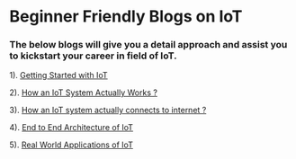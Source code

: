 # Beginner Friendly Blogs on IoT


### The below blogs will give you a detail approach and assist you to kickstart your career in field of IoT.



 1). [Getting Started with IoT](https://kavyasree.hashnode.dev/getting-started-with-internet-of-things)


 2). [How an IoT System Actually Works ?](https://kavyasree.hashnode.dev/how-does-an-iot-system-actually-work)


3). [How an IoT system actually connects to internet ?](https://kavyasree.hashnode.dev/how-an-iot-system-actually-connects-to-internet)


4). [End to End Architecture of IoT](https://kavyasree.hashnode.dev/end-to-end-architecture-of-iot)


5). [Real World Applications of IoT](https://kavyasree.hashnode.dev/applications-of-iot-in-various-fields)
